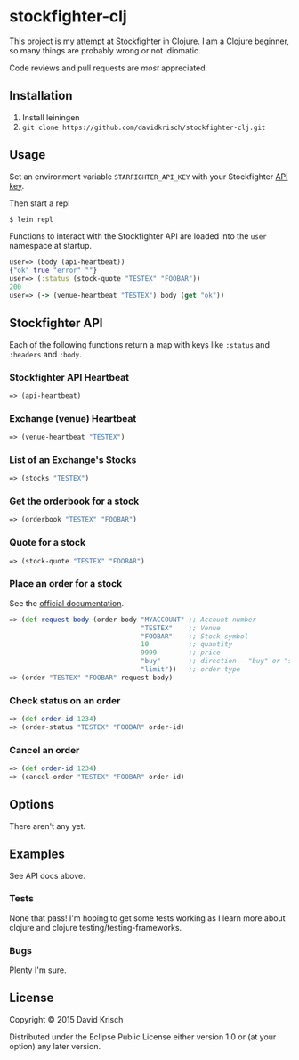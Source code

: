# stockfighter-clj

This project is my attempt at Stockfighter in Clojure.  I am a
Clojure beginner, so many things are probably wrong or not idiomatic.

Code reviews and pull requests are *most* appreciated.

## Installation

1. Install leiningen
2. `git clone https://github.com/davidkrisch/stockfighter-clj.git`

## Usage

Set an environment variable `STARFIGHTER_API_KEY` with your Stockfighter
[API key](https://www.stockfighter.io/ui/api_keys).

Then start a repl

```bash
$ lein repl
```

Functions to interact with the Stockfighter API are loaded into the
`user` namespace at startup.

```clojure
user=> (body (api-heartbeat))
{"ok" true "error" ""}
user=> (:status (stock-quote "TESTEX" "FOOBAR"))
200
user=> (-> (venue-heartbeat "TESTEX") body (get "ok"))
```

## Stockfighter API

Each of the following functions return a map with keys like
`:status` and `:headers` and `:body`.

### Stockfighter API Heartbeat

```clojure
=> (api-heartbeat)
```

### Exchange (venue) Heartbeat

```clojure
=> (venue-heartbeat "TESTEX")
```

### List of an Exchange's Stocks

```clojure
=> (stocks "TESTEX")
```

### Get the orderbook for a stock

```clojure
=> (orderbook "TESTEX" "FOOBAR")
```

### Quote for a stock

```clojure
=> (stock-quote "TESTEX" "FOOBAR")
```

### Place an order for a stock

See the [official documentation](https://starfighter.readme.io/docs/place-new-order).

```clojure
=> (def request-body (order-body "MYACCOUNT" ;; Account number
                                 "TESTEX"    ;; Venue
                                 "FOOBAR"    ;; Stock symbol
                                 10          ;; quantity
                                 9999        ;; price
                                 "buy"       ;; direction - "buy" or "sell"
                                 "limit"))   ;; order type
=> (order "TESTEX" "FOOBAR" request-body)
```

### Check status on an order

```clojure
=> (def order-id 1234)
=> (order-status "TESTEX" "FOOBAR" order-id)
```

### Cancel an order

```clojure
=> (def order-id 1234)
=> (cancel-order "TESTEX" "FOOBAR" order-id)
```

## Options

There aren't any yet.

## Examples

See API docs above.

### Tests

None that pass!  I'm hoping to get some tests working as I learn more about
clojure and clojure testing/testing-frameworks.

### Bugs

Plenty I'm sure.

## License

Copyright © 2015 David Krisch

Distributed under the Eclipse Public License either version 1.0 or (at
your option) any later version.

